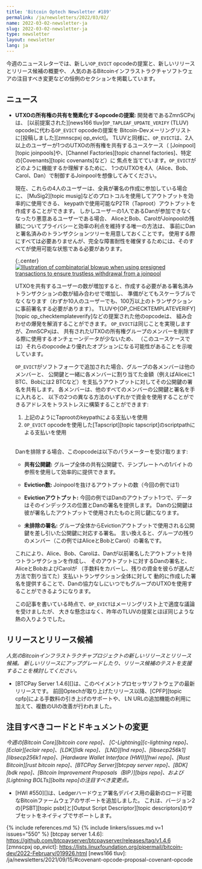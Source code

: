 ```yaml
---
title: 'Bitcoin Optech Newsletter #189'
permalink: /ja/newsletters/2022/03/02/
name: 2022-03-02-newsletter-ja
slug: 2022-03-02-newsletter-ja
type: newsletter
layout: newsletter
lang: ja
---
```

今週のニュースレターでは、新しい`OP_EVICT` opcodeの提案と、新しいリリースとリリース候補の概要や、
人気のあるBitcoinインフラストラクチャソフトウェアの注目すべき変更などの恒例のセクションを掲載しています。

## ニュース

- **UTXOの所有権の共有を簡素化するopcodeの提案:** 開発者であるZmnSCPxjは、
  [以前提案された][news166 tluv]`OP_TAPLEAF_UPDATE_VERIFY` (TLUV) opcodeに代わる`OP_EVICT` opcodeの提案を
  Bitcoin-Devメーリングリストに[投稿しました][zmnscpxj op_evict]。
  TLUVと同様に、`OP_EVICT`は、2人以上のユーザーが1つのUTXOの所有権を共有するユースケース（
  [Joinpool][topic joinpools]や、[Channel Factories][topic channel factories]、特定の[Covenants][topic covenants]など）に
  焦点を当てています。`OP_EVICT`がどのように機能するか理解するために、
  1つのUTXOを4人（Alice、Bob、Carol、Dan）で制御するJoinpoolを想像してみてください。

  現在、これらの4人のユーザーは、全員が署名の作成に参加している場合に、
  [MuSig2][topic musig]などのプロトコルを使用してアウトプットを効率的に使用できる、
  keypathで使用可能なP2TR（Taproot）アウトプットを作成することができます。
  しかしユーザーの1人であるDanが参加できなくなったり悪意あるユーザーである場合、
  AliceとBob、CarolがJoinpoolの残額についてプライバシーと効率の利点を維持する唯一の方法は、
  事前にDanと署名済みのトランザクションツリーを用意しておくことです。
  使用する際にすべては必要ありませんが、完全な障害耐性を確保するためには、そのすべてが使用可能な状態である必要があります。

  {:.center}
  [![Illustration of combinatorial blowup when using presigned
  transactions to ensure trustless withdrawal from a
  joinpool](/img/posts/2022-03-combinatorial-txes.dot.png)](/img/posts/2022-03-combinatorial-txes.dot.png)

  UTXOを共有するユーザーの数が増加すると、作成する必要がある署名済みトランザクションの数が組み合わせで増加し、
  準備がとてもスケーラブルでなくなります（わずか10人のユーザーでも、100万以上のトランザクションに事前署名する必要があります）。
  TLUVや[OP_CHECKTEMPLATEVERIFY][topic op_checktemplateverify]などの提案された他のopcodeは、
  組み合わせの爆発を解消することができます。
  `OP_EVICT`は同じことを実現しますが、ZmnSCPxjは、
  共有されたUTXOの所有権グループのメンバーを削除する際に使用するオンチェーンデータが少ないため、
  （このユースケースでは）それらのopcodeより優れたオプションになる可能性があることを示唆しています。

  `OP_EVICT`がソフトフォークで追加された場合、グループの各メンバーは他のメンバーと、
  公開鍵と一緒に各メンバーに割り当てた金額（例えばAliceに1 BTC、Bobには2 BTCなど）を支払うアウトプットに対してその公開鍵の署名を共有します。
  各メンバーは、他のすべてのメンバーの公開鍵と署名を手に入れると、
  以下の2つの異なる方法のいずれかで資金を使用することができるアドレスをトラストレスに構築することができます:

    1. 上記のようにTaprootのkeypathによる支払いを使用
    2. `OP_EVICT` opcodeを使用した[Tapscript][topic tapscript]のscriptpathによる支払いを使用

  <br>Danを排除する場合、このopcodeは以下のパラメーターを受け取ります:

  - **<!--shared-pubkey-->共有公開鍵:**  グループ全体の共有公開鍵で、テンプレートへの1バイトの参照を使用して効率的に提供できます。

  - **<!--number-of-evictions-->Eviction数:** Joinpoolを抜けるアウトプットの数（今回の例では1）

  - **<!--eviction-outputs-->Evictionアウトプット:** 今回の例ではDanのアウトプット1つで、データはそのインデックスの位置とDanの署名を提供します。
    Danの公開鍵は彼が署名したアウトプットで使用されたものと同じ鍵になります。

  - **<!--unevicted-signature-->未排除の署名:**
    グループ全体からEvictionアウトプットで使用される公開鍵を差し引いた公開鍵に対応する署名。
    言い換えると、グループの残りのメンバー（この例ではAliceとBobとCarol）の署名です。

  これにより、Alice、Bob、Carolは、Danが以前署名したアウトプットを持つトランザクションを作成し、
  そのアウトプットに対するDanの署名と、AliceとBobおよびCarolが
  （手数料をカバーし、残りの資金を彼らが選んだ方法で割り当てた）支払いトランザクション全体に対して
  動的に作成した署名を提供することで、Danの協力なしにいつでもグループのUTXOを使用することができるようになります。

  この記事を書いている時点で、`OP_EVICT`はメーリングリスト上で適度な議論を受けましたが、
  大きな懸念はなく、昨年のTLUVの提案とほぼ同じような熱の入りようでした。

## リリースとリリース候補

*人気のBitcoinインフラストラクチャプロジェクトの新しいリリースとリリース候補。
新しいリリースにアップグレードしたり、リリース候補のテストを支援することを検討してください。*

- [BTCPay Server 1.4.6][]は、このペイメントプロセッサソフトウェアの最新リリースです。
  前回Optechが取り上げたリリース以降、[CPFP][topic cpfp]による手数料の引き上げのサポートや、
  LN URLの追加機能の利用に加えて、複数のUIの改善が行われました。

## 注目すべきコードとドキュメントの変更

*今週の[Bitcoin Core][bitcoin core repo]、
[C-Lightning][c-lightning repo]、[Eclair][eclair repo]、[LDK][ldk repo]、
[LND][lnd repo]、[libsecp256k1][libsecp256k1 repo]、[Hardware Wallet
Interface (HWI)][hwi repo]、[Rust Bitcoin][rust bitcoin repo]、[BTCPay
Server][btcpay server repo]、[BDK][bdk repo]、[Bitcoin Improvement
Proposals（BIP）][bips repo]、および[Lightning BOLTs][bolts repo]の注目すべき変更点。*

- [HWI #550][]は、Ledgerハードウェア署名デバイス用の最新のロード可能なBitcoinファームウェアのサポートを追加しました。
  これは、バージョン2の[PSBT][topic psbt]と[Output Script Descriptor][topic descriptors]のサブセットをネイティブでサポートします。

{% include references.md %}
{% include linkers/issues.md v=1 issues="550" %}
[btcpay server 1.4.6]: https://github.com/btcpayserver/btcpayserver/releases/tag/v1.4.6
[zmnscpxj op_evict]: https://lists.linuxfoundation.org/pipermail/bitcoin-dev/2022-February/019926.html
[news166 tluv]: /ja/newsletters/2021/09/15/#covenant-opcode-proposal-covenant-opcode
